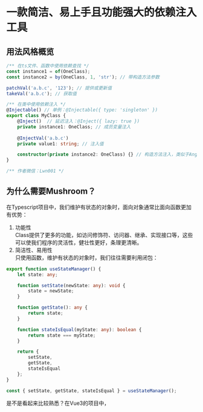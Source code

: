 # 一款简洁、易上手且功能强大的依赖注入工具
## 用法风格概览
```ts
/** 在ts文件、函数中使用依赖查找 */
const instance1 = of(OneClass);
const instance2 = by(OneClass, 1, 'str'); // 带构造方法参数

patchVal('a.b.c', '123'); // 提供或更新值
takeVal('a.b.c'); // 获取值

/** 在类中使用依赖注入 */
@Injectable() // 单例：@Injectable({ type: 'singleton' })
export class MyClass {
    @Inject()  // 延迟注入：@Inject({ lazy: true })
    private instance1: OneClass; // 成员变量注入
    
    @InjectVal('a.b.c')
    private value1: string; // 注入值

    constructor(private instance2: OneClass) {} // 构造方法注入，类似于Angular
}

/** 作者微信：Lwn001 */
```

## 为什么需要Mushroom？
在Typescript项目中，我们维护有状态的对象时，面向对象通常比面向函数更加有优势：  
1. 功能性  
    Class提供了更多的功能，如访问修饰符、访问器、继承、实现接口等，这些可以使我们程序的灵活性，健壮性更好，条理更清晰。  
2. 简洁性、易用性  
    只使用函数，维护有状态的对象时，我们往往需要利用闭包：
```ts
export function useStateManager() {
    let state: any;

    function setState(newState: any): void {
        state = newState;
    }

    function getState(): any {
        return state;
    }

    function stateIsEqual(myState: any): boolean {
        return state === myState;
    }

    return {
        setState,
        getState,
        stateIsEqual
    };
}

const { setState, getState, stateIsEqual } = useStateManager();
```
是不是看起来比较熟悉？在Vue3的项目中，<script setup>标签解决了在vue文件中多余的return问题，但是这些use函数中依然需要返回。      
我们可以使用类来解决此问题：
```ts
export class StateManager {
    private state: any;

    setState(newState: any): void {
        this.state = newState;
    }

    getState(): any {
        return this.state;
    }

    stateIsEqual(myState: any): boolean {
        return this.state === myState;
    }
}  
    
const { setState, getState, stateIsEqual } = new StateManager();
```
这样就简洁多了，而且性能要比闭包的方式好一些。不过通过new的方式，我们还需要对这些实例（依赖）进行管理。  
  
[**Mushroom**](https://github.com/Big-Bear3/mushroom-di) 为创建、管理、维护（Ioc、DI）这些依赖提供了完整的解决方案。如：单例、多例的控制，依赖创建的参数、使用的子类（多态）的配置，依赖查找与自动注入依赖等等。  
  
下面本文将会由浅至深地介绍 **Mushroom** 这款依赖注入工具。

## 运行环境
**支持Map、WeakMap、reflect-metadata的浏览器端或Node端**  

*注：由于Vite使用esbuild将TypeScript转译到JavaScript，esbuild还不支持reflect-metadata，您可以参照如下方式去解决：
```bash
npm i -D rollup-plugin-swc3
```
```js
import { swc } from "rollup-plugin-swc3";

export default defineConfig({
  ...
  plugins: [
    ...
    swc({
      jsc: {
        parser: {
          syntax: "typescript",
          dynamicImport: false,
          decorators: true,
          // tsx: true,
        },
        target: "es2021",
        transform: {
          decoratorMetadata: true,
        },
      },
    }),
  ],
  esbuild: false,
  ...
});

```

## 安装
1. 安装依赖包
```bash
npm i -S mushroom-di
```
2. 在tsconfig.json中配置如下属性：
```js
"experimentalDecorators": true,
"emitDecoratorMetadata": true,
"useDefineForClassFields": false, // 设置为true时，将无法使用成员变量注入方式，但仍可正常使用其他注入方式。
```

## 基本用法

### of() 方法与 @Injectable() 装饰器
首先我们需要一个用于创建实例的类，并将其用 **@Injectable()** 装饰器装饰：
```ts
@Injectable()
export class Bee {
    name = 'bee';

    constructor() {}
}
```

再在程序的入口使用 **of()** 方法，获取该类的实例（依赖）：
```ts
const bee = of(Bee);
```
这样我们就通过 **Mushroom** 的依赖查找功能，得到了该类的实例（依赖）。我们还可以通过 **of()** 方法一次性获得多个依赖：
```ts
const [bee1, bee2, bee3, ...] = of(Bee1, Bee2, Bee3, ...);
```

### 使用 @Inject() 装饰器为成员变量注入依赖
上面介绍的使用 **of()** 获取实例为依赖查找的方式，我们可以在任何地方使用它。现在介绍一下在类中使用依赖注入的方式。  
首先我们再创建一个类Honey，用于将其实例注入到Bee类的实例中:
```ts
@Injectable()
export class Honey {
    honeyType = 'Jujube honey';
}
```
在Bee类中使用 **@Inject()** 装饰器，将依赖注入到成员变量 "honey" 上：
```ts
@Injectable()
export class Bee {
    name = 'bee';
    
    @Inject()
    honey: Honey;

    constructor() {}
}
```
这样，在我们使用 **of()** 获取Bee的实例时，**Mushroom** 会自动将Honey的实例注入到Bee的实例中：
```ts
const bee = of(Bee);
console.log(bee.honey.honeyType); // "Jujube honey"
```
**@Inject()** 装饰器也可以装饰静态成员变量：
```ts
@Injectable()
export class Bee {
    name = 'bee';
    
    @Inject()
    static honey: Honey;

    constructor() {}
}
```
```ts
console.log(Bee.honey.honeyType); // "Jujube honey"
```
如果我们想依赖接口，可以采用下面这种写法：
```ts
@Injectable()
export class Bee {
    name = 'bee';
    
    @Inject(Honey)
    static honey: IHoney; // IHoney为接口

    constructor() {}
}
```

### 通过构造方法注入依赖
除了用 **@Inject()** 装饰器，我们还可以通过构造方法注入依赖：
```ts
@Injectable()
export class Bee {
    name = 'bee';

    constructor(public honey1: Honey, public honey2: Honey) {}
}
```
```ts
const bee = of(Bee);
console.log(bee.honey1.honeyType); // "Jujube honey"
console.log(bee.honey2.honeyType); // "Jujube honey"
```

### 单例与多例
在项目中如果需要一些单例的依赖，我们可以为 **@Injectable()** 传入一个 **type** 参数，**Mushroom** 将会控制这个类创建出的实例是单例的还是多例的：
```ts
@Injectable({ type: 'singleton' })
export class Bee {
    name = 'bee';

    constructor() {}
}

@Injectable({ type: 'multiple' })
export class Bee {
    name = 'bee';

    constructor() {}
}
```
如果不传，默认为多例。  
单例依赖一旦创建就会放入 **Mushroom** 容器中，之后将一直使用这个依赖，不会重新创建。当我们需要将 **Mushroom** 容器中的单例依赖销毁，让下一次重新创建时，可以调用 **MushroomService** 中的 **destroySingletonInstance()** 方法来销毁 **Mushroom** 容器中保存的实例：
```ts
const mushroomService = of(MushroomService);
mushroomService.destroySingletonInstance(Bee);
```
<a id="createCachedDependencies"></a>
### 创建带有缓存的实例
如果我们需要单例的依赖，但又不想其常驻内存，我们可以将 **@Injectable()** 中的type设置为 **cached** ，来实现这种效果：
```ts
@Injectable({ type: 'cached' })
export class Bee {
    name = 'bee';

    constructor() {}
}
```
```ts
const bee1 = of(Bee);
const bee2 = of(Bee);

console.log(bee1 === bee2) // true
```
如果bee1, bee2实例之后不会再被用到，在下次垃圾回收的时候会将其回收，在 **Mushroom** 容器中缓存的Bee的实例也一并被回收。  
这将会很有用，如果一个对象占用内存比较多，创建的代价又相对较大，推荐使用这种方式。  
更多用法可以参考后续这一章节。[链接](#cachedDependenciesAdvancedUsage)  
    
我们还可以调用 **MushroomService** 中的 **destroyCachedInstance()** 方法，手动清除实例的缓存：
```ts
const mushroomService = of(MushroomService);
mushroomService.destroyCachedInstance(Bee1);
```

### 使用 by() 方法为依赖的构造方法传递参数
少数情况下，我们需要创建构造方法带参数的依赖，可以使用 **Mushroom** 提供的 **by()** 方法：
```ts
@Injectable()
export class Bee {
    private name: string;

    constructor(code: string) {
        this.name = 'bee' + code;
    }

    getName(): string {
        return this.name;
    }
}
```
```ts
const bee = by(Bee, 123);
console.log(bee.getName()); // "bee123"
```
如果第一个参数需要自动注入，第二个参数需要传入参数，则可以使用 **Mushroom** 提供的 **AUTO** 常量：
```ts
@Injectable()
export class Bee {
    private name: string;

    constructor(private honey: Honey, code: string) {
        this.name = 'bee' + code;
    }

    getName(): string {
        return this.name;
    }
}
```
```ts
const bee = by(Bee, AUTO, 123);
```

### 禁止扩展、密封和冻结依赖
我们可以为InjectableOptions传入一个setTo属性，来禁止扩展、密封或冻结依赖。
```ts
@Injectable({ setTo: 'inextensible' }) // 设为不可扩展的，相当于Object.preventExtensions
export class Bee {
    private name: string;
}

@Injectable({ setTo: 'sealed' }) // 设为密封的，相当于Object.seal
export class Bee {
    private name: string;
}

@Injectable({ setTo: 'frozen' }) // 设为冻结的，相当于Object.freeze
export class Bee {
    private name: string;
}
```

### 通过new关键字创建实例时注入依赖
某些极端场景下，我们使用new关键字创建实例时，也希望将依赖注入到该实例里：
```ts
@Injectable()
export class Honey {
    honeyType = 'Jujube honey';
}

@Injectable({ injectOnNew: true })
export class Bee {
    @Inject()
    honey: Honey;
}

const bee = new Bee();
console.log(bee.honey.honeyType); // 'Jujube honey'
```

### 普通值的提供和注入
在我们项目中，有可能需要提供和注入一些普通值，如基本类型的值，json字面量等，这样可以使我们的程序更加轻量化。  
1. 首先我们需要通过 **MushroomService** 构建一个模块化的值结构，并且可以指定初始值，值结构为 **ModularValues** 类型：
```ts 
const modularValues: ModularValues = {
    [MODULE]: {
        app: {
            theme: {
                mode: 'light' as 'light' | 'dark'
            }
        },
        user: {
            userId: 123,
            userName: '张三',

            [MODULE]: {
                role: {
                    roles: ['Admin']
                }
            }
        }
    }
};
    
export type modularValuesType = typeof modularValues;

const mushroomService = of(MushroomService);
// 将patchVal, takeVal方法以及InjectVal装饰器导出，以便外部使用
export const { patchVal, takeVal, InjectVal } = mushroomService.buildValueDepsManager(modularValues); // 指定初始值
export const { patchVal, takeVal, InjectVal } = mushroomService.buildValueDepsManager<modularValuesType>(); // 仅指定值结构
```

2. 利用patchVal()方法提供或更新值：
```ts
patchVal('user.userId', 456); // 更新单个值
patchVal({ // 更新多个值
    'user.userId': 789,
    'user.userName': '李四'
});
```

3. 利用takeVal()方法获取值：
```ts
userId = takeVal('user.userId'); // 获取单个值
const [userId, userName] = takeVal('user.userId', 'user.userName'); // 获取多个值
```
patchVal()的参数以及takeVal()的返回值都是具有类型推断的，提升您在开发中的便利性！

4. 利用InjectVal()装饰器注入值：
```ts
@Injectable()
class RoleStore {
    @InjectVal('app.theme')
    static theme: { mode: 'light' | 'dark' };

    @InjectVal('app.theme', { mode: 'light' })
    static themeWithDefault: { mode: 'light' | 'dark' };

    @InjectVal('user.role.roles')
    roles: string[];
}
```

## 高级用法
### 使用DependencyConfig() 装饰器进行依赖配置
我们可以通过 **DependencyConfig()** 装饰器装饰自定义方法，来配置被依赖的类如何创建实例：
```ts
@Injectable()
export class Bee {
    private name: string;

    location: string;

    constructor(code: string) {
        this.name = 'bee' + code;
    }

    getName(): string {
        return this.name;
    }
}

@Injectable()
export class HoneyBee extends Bee {
    location = 'Jungle';

    constructor(code: string) {
        super(code);
    }
}


@Injectable()
export class Hornet extends Bee {
    location = 'Forest';

    constructor(code: string) {
        super(code);
    }
}
```
```ts
export class BeeConfig {
    @DependencyConfig(Bee)
    private static configBee(configEntity: DependencyConfigEntity<typeof Bee | typeof HoneyBee | typeof Hornet>) {
        configEntity.usingClass = HoneyBee;
        configEntity.args = ['520'];
    }
}
```
当然，我们还可能需要使用 **Mushroom** 提供的 **registerDepsConfig** 方法（如果配置类在获取该依赖前不会被引用到），在程序的入口去注册该配置类：
```ts
registerDepsConfig(BeeConfig);
```
运行结果：
```ts
const bee = of(Bee);
console.log(bee instanceof HoneyBee); // true
console.log(bee.getName()); // "bee520"
console.log(bee.location); // "Jungle"
```
我们还可以在配置方法中直接返回要使用的实例：
```ts
export class BeeConfig {
    @DependencyConfig(Bee)
    private static configBee() {
        return by(Hornet, 999);
    }
}
```
```ts
const bee = of(Bee);
console.log(bee instanceof Hornet); // true
console.log(bee.getName()); // bee999
console.log(bee.location); // Forest
```
该配置是一种深度的配置，如果当前配置指定了usingClass，则 **Mushroom** 还会继续查找本次usingClass的指定的配置进行进一步的配置，直到最后两次配置指定的usingClass一致为止。
```ts
@Injectable()
export class FierceHornet extends Hornet {
    location = 'Rainforest';

    constructor(code: string) {
        super(code);
    }
}

export class BeeConfig {
    @DependencyConfig(Bee)
    private static configBee(configEntity: DependencyConfigEntity<typeof Bee | typeof HoneyBee | typeof Hornet>) {
        configEntity.usingClass = Hornet;
    }

    @DependencyConfig(Hornet)
    private static configHornet(configEntity: DependencyConfigEntity<typeof Hornet | typeof FierceHornet>) {
        configEntity.usingClass = FierceHornet;
    }
}
```
```ts
const bee = of(Bee);
console.log(bee instanceof Hornet); // true
console.log(bee instanceof FierceHornet); // true
```
如若不想继续深度查找配置，可以在配置方法中返回 **Mushroom** 提供的 **STOP_DEEP_CONFIG** 常量，来阻止继续深度查找配置：
```ts
export class BeeConfig {
    @DependencyConfig(Bee)
    private static configBee(configEntity: DependencyConfigEntity<typeof Bee | typeof HoneyBee | typeof Hornet>) {
        configEntity.usingClass = Hornet;

        return STOP_DEEP_CONFIG;
    }

    @DependencyConfig(Hornet)
    private static configHornet(configEntity: DependencyConfigEntity<typeof Hornet | typeof FierceHornet>) {
        configEntity.usingClass = FierceHornet;
    }
}
```
```ts
const bee = of(Bee);
console.log(bee instanceof Hornet); // true
console.log(bee instanceof FierceHornet); // false
```

### 通过 by() 方法传递标识
我们可以利用 **by()** 方法，传递一个标识给依赖配置方法，去告知其如何配置依赖：
```ts
export class BeeConfig {
    @DependencyConfig(Bee)
    private static configBee(
        configEntity: DependencyConfigEntity<typeof Bee | typeof HoneyBee | typeof Hornet, [{ flag: number }]>
    ) {
        if (configEntity.args[0].flag === 1) {
            configEntity.usingClass = HoneyBee;
        } else {
            configEntity.usingClass = Hornet;
        }
    }
}
```
```ts
const bee1 = by(Bee, { flag: 1 }); // HoneyBee
const bee2 = by(Bee, { flag: 0 }); // Hornet
```

### afterInstanceCreate、afterInstanceFetch钩子
我们可以利用 **DependencyConfigEntity** 中的 **afterInstanceCreate** 、**afterInstanceFetch** 钩子进行在创建、获取到依赖后的一些自定义操作，这两个钩子的区别为：  
**afterInstanceCreate** 只在新实例化依赖后调用；  
**afterInstanceFetch** 在新实例化依赖以及得到依赖（如：获取已创建的单例依赖）后都会调用；  
顺序为**afterInstanceCreate** -> **afterInstanceFetch**  
下面会举一个利用 **afterInstanceCreate** 并借助 **MushroomService** 服务，配置局部范围内单例的例子：
```ts
@Injectable()
export class MonkeyChief {
    location: string;

    constructor(location: string) {
        this.location = location;
    }
}
```
```ts
export class ScopedClassesConfig {
    @Inject()
    private static mushroomService: MushroomService;

    @DependencyConfig(MonkeyChief)
    static configMonkeyChief(configEntity: DependencyConfigEntity<typeof MonkeyChief>): void | MonkeyChief {
        const location = configEntity.args[0];

        if (ScopedClassesConfig.mushroomService.containsDependencyWithKey(MonkeyChief, location)) {
            return ScopedClassesConfig.mushroomService.getDependencyByKey(MonkeyChief, location);
        } else {
            configEntity.afterInstanceCreate = (instance): void => {
                ScopedClassesConfig.mushroomService.addDependencyWithKey(MonkeyChief, instance, location);
            };
        }
    }
}
```
```ts
const huashanMonkeyChief1 = by(MonkeyChief, 'Huashan');
const huashanMonkeyChief2 = by(MonkeyChief, 'Huashan');

const taishanMonkeyChief = by(MonkeyChief, 'Taishan');

console.log(huashanMonkeyChief1 === huashanMonkeyChief2); // true
console.log(huashanMonkeyChief1 === taishanMonkeyChief); // false
```
如果你需要让这些实例可以被回收，可以用 **MushroomService** 中的 **addDependencyWithWeakKey()** 方法，代替 **mushroomService.addDependencyWithKey()** 方法，使你的Key（范围）成为弱引用。
    
<a id="cachedDependenciesAdvancedUsage"></a>
### 带有缓存的依赖，配置跟随特定对象的销毁来清除该依赖的缓存
在[创建带有缓存的实例](#createCachedDependencies)章节中，默认的跟随对象是this，也就是当自己不会再被用到的时候，实例将被销毁（缓存被清除）。我们还可以通过配置 **follow** 属性来跟随其他对象：
```ts
@Injectable<Bee>({
    type: 'cached',
    follow: function () {
        return this.following;
    }
})
export class Bee {
    constructor(public following: ObjectType) {}
}
```
注：在Vue3项目中，如果您使用了<script setup>的方式构建组件并依赖一个缓存类型的依赖作为服务，请勿在setup上下文中直接定义该服务，以及跟随销毁的对象，否则由于Vue会保存setup上下文中的属性，将不能及时清除该服务的缓存。

### 延迟注入
有时我们为了提升实例的初始化性能，可以为 **@Inject()** 装饰器传入 **{lazy: true}** 参数实现延迟注入：
```ts
@Injectable()
export class Bee {
    name = 'bee';

    @Inject({ lazy: true })
    honey: Honey;

    constructor() {}
}
```
```ts
const bee = of(Bee); // 这时bee.honey还未注入
const honey = bee.honey; // 获取bee.honey，会触发注入
console.log(honey);
```

### 循环依赖
**Mushroom** 提供了循环依赖检测机制，如果在依赖的创建过程中产生了循环依赖，会有错误提示：
```ts
@Injectable()
export class Bee1 {
    name = 'bee1';

    bee2: Bee2;

    constructor() {
        this.bee2 = of(Bee2);
    }
}

@Injectable()
export class Bee2 {
    name = 'bee2';

    bee3: Bee3;

    constructor() {
        this.bee3 = of(Bee3);
    }
}

@Injectable()
export class Bee3 {
    name = 'bee3';

    bee1: Bee1;

    constructor() {
        this.bee1 = of(Bee1);
    }
}
```
```ts
const bee = of(Bee1); // Error: (39002) 检测到循环依赖：Bee1 -> Bee2 -> Bee3 -> Bee1
```
解决方式大致有2种：
1. 在使用该依赖的时候再通过 **of()** 或 **by()** 方法创建该依赖： （这里用setTimeout()来表示使用时）
```ts
@Injectable()
export class Bee1 {
    name = 'bee1';

    bee2: Bee2;

    constructor() {
        this.bee2 = of(Bee2);
    }
}

@Injectable()
export class Bee2 {
    name = 'bee2';

    bee3: Bee3;

    constructor() {
        this.bee3 = of(Bee3);
    }
}

@Injectable()
export class Bee3 {
    name = 'bee3';

    bee1: Bee1;

    constructor() {
        setTimeout(() => {
            this.bee1 = of(Bee1);
        });
    }
}
```
2. 使用延迟注入：
```ts
@Injectable()
export class Bee1 {
    name = 'bee1';

    bee2: Bee2;

    constructor() {
        this.bee2 = of(Bee2);
    }
}

@Injectable()
export class Bee2 {
    name = 'bee2';

    bee3: Bee3;

    constructor() {
        this.bee3 = of(Bee3);
    }
}

@Injectable()
export class Bee3 {
    name = 'bee3';

    @Inject({ lazy: true })
    bee1: Bee1;

    constructor() {}
}
```
在程序中应尽量避免循环依赖，如若遇到循环依赖，首先您应该考虑的是，是否程序设计出了问题，或者是bug，其次才是用技术手段解决它。

## 更新日志
v1.4.0
1. 增加通过Symbol配置依赖功能。
2. @Injectable() 装饰器增加injectOnNew选项。







